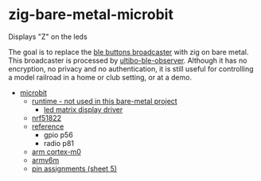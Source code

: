 # zig-bare-metal-microbit

Displays "Z" on the leds

The goal is to replace the [ble buttons broadcaster](https://github.com/markfirmware/microbit-samples/blob/master/source/examples/blebuttonsbroadcaster/main.cpp) with zig on bare metal. This broadcaster is processed by [ultibo-ble-observer](https://github.com/markfirmware/ultibo-ble-observer/releases). Although it has no encryption, no privacy and no authentication, it is still useful for controlling a model railroad in a home or club setting, or at a demo.

* [microbit](https://tech.microbit.org/)
    * [runtime - not used in this bare-metal project](https://lancaster-university.github.io/microbit-docs/#)
        * [led matrix display driver](https://github.com/lancaster-university/microbit-dal/blob/master/source/drivers/MicroBitDisplay.cpp)
    * [nrf51822](https://infocenter.nordicsemi.com/pdf/nRF51822_PS_v3.1.pdf)
    * [reference](https://infocenter.nordicsemi.com/pdf/nRF51_RM_v3.0.pdf)
        * gpio p56
        * radio p81
    * [arm cortex-m0](https://developer.arm.com/ip-products/processors/cortex-m/cortex-m0)
    * [armv6m](https://static.docs.arm.com/ddi0419/e/DDI0419E_armv6m_arm.pdf?_ga=2.152616249.101383920.1573135559-619929151.1573135559)
    * [pin assignments (sheet 5)](https://github.com/bbcmicrobit/hardware/blob/master/SCH_BBC-Microbit_V1.3B.pdf)
